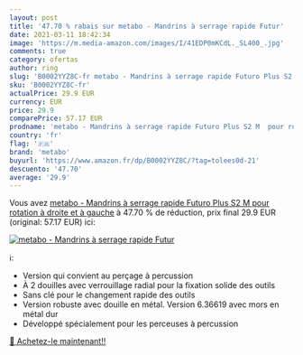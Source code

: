 ```yaml
---
layout: post
title: '47.70 % rabais sur metabo - Mandrins à serrage rapide Futur'
date: 2021-03-11 18:42:34
image: 'https://m.media-amazon.com/images/I/41EDP0mKCdL._SL400_.jpg'
comments: true
category: ofertas
author: ring
slug: 'B0002YYZ8C-fr metabo - Mandrins à serrage rapide Futuro Plus S2 M pour...'
sku: 'B0002YYZ8C-fr'
actualPrice: 29.9 EUR
currency: EUR
price: 29.9
comparePrice: 57.17 EUR
prodname: 'metabo - Mandrins à serrage rapide Futuro Plus S2 M  pour rotation à droite et à gauche'
country: 'fr'
flag: '🇫🇷'
brand: 'metabo'
buyurl: 'https://www.amazon.fr/dp/B0002YYZ8C/?tag=tolees0d-21'
descuento: '47.70'
average: '29.9'
---
```


Vous avez [metabo - Mandrins à serrage rapide Futuro Plus S2 M  pour rotation à droite et à gauche](https://www.amazon.fr/dp/B0002YYZ8C/?tag=tolees0d-21)  à  47.70 % de réduction, prix final  29.9 EUR (original: 57.17 EUR) ici:

[![metabo - Mandrins à serrage rapide Futur](https://m.media-amazon.com/images/I/41EDP0mKCdL._SL400_.jpg)](https://www.amazon.fr/dp/B0002YYZ8C/?tag=tolees0d-21)

ℹ️:

- Version qui convient au perçage à percussion
- À 2 douilles avec verrouillage radial pour la fixation solide des outils
- Sans clé pour le changement rapide des outils
- Version robuste avec douille en métal. Version 6.36619 avec mors en métal dur
- Développé spécialement pour les perceuses à percussion

[🛒 Achetez-le maintenant!!](https://www.amazon.fr/dp/B0002YYZ8C/?tag=tolees0d-21)
